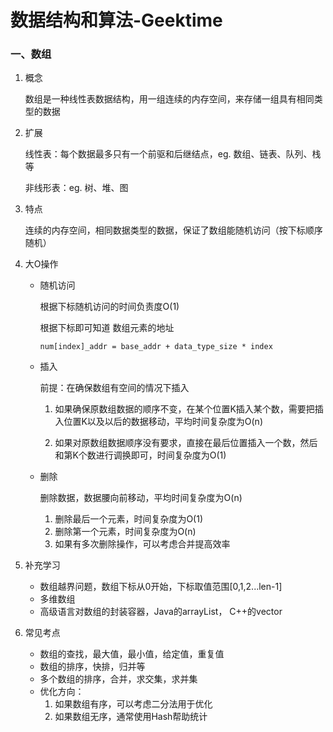 # 数据结构和算法-Geektime

### 一、数组

1. 概念

   数组是一种线性表数据结构，用一组连续的内存空间，来存储一组具有相同类型的数据

2. 扩展

   线性表：每个数据最多只有一个前驱和后继结点，eg. 数组、链表、队列、栈等

   非线形表：eg. 树、堆、图

3. 特点

   连续的内存空间，相同数据类型的数据，保证了数组能随机访问（按下标顺序随机）

4. 大O操作

   * 随机访问

     根据下标随机访问的时间负责度O(1)

     根据下标即可知道 数组元素的地址 

     ```text
     num[index]_addr = base_addr + data_type_size * index
     ```

     

   * 插入

     前提：在确保数组有空间的情况下插入

     1. 如果确保原数组数据的顺序不变，在某个位置K插入某个数，需要把插入位置K以及以后的数据移动，平均时间复杂度为O(n)

     2. 如果对原数组数据顺序没有要求，直接在最后位置插入一个数，然后和第K个数进行调换即可，时间复杂度为O(1)

        

   * 删除

     删除数据，数据腰向前移动，平均时间复杂度为O(n)

     1. 删除最后一个元素，时间复杂度为O(1)
     2. 删除第一个元素，时间复杂度为O(n)
     3. 如果有多次删除操作，可以考虑合并提高效率

5. 补充学习

   * 数组越界问题，数组下标从0开始，下标取值范围[0,1,2...len-1]
   * 多维数组
   * 高级语言对数组的封装容器，Java的arrayList， C++的vector

6. 常见考点

   * 数组的查找，最大值，最小值，给定值，重复值
   * 数组的排序，快排，归并等
   * 多个数组的排序，合并，求交集，求并集
   * 优化方向：
     1. 如果数组有序，可以考虑二分法用于优化
     2. 如果数组无序，通常使用Hash帮助统计